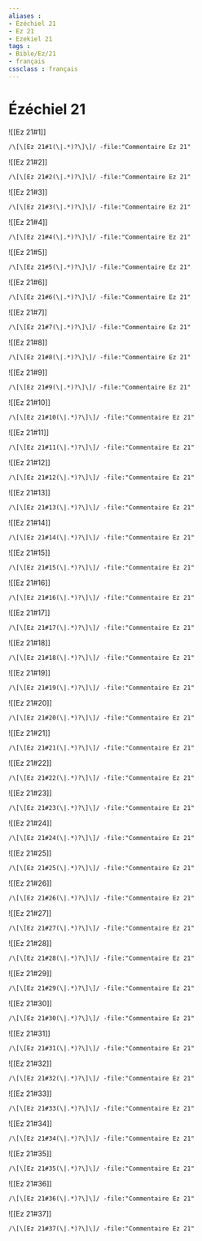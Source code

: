 ```yaml
---
aliases : 
- Ézéchiel 21
- Ez 21
- Ezekiel 21
tags : 
- Bible/Ez/21
- français
cssclass : français
---
```


# Ézéchiel 21

![[Ez 21#1]]

```query
/\[\[Ez 21#1(\|.*)?\]\]/ -file:"Commentaire Ez 21"
```

![[Ez 21#2]]

```query
/\[\[Ez 21#2(\|.*)?\]\]/ -file:"Commentaire Ez 21"
```

![[Ez 21#3]]

```query
/\[\[Ez 21#3(\|.*)?\]\]/ -file:"Commentaire Ez 21"
```

![[Ez 21#4]]

```query
/\[\[Ez 21#4(\|.*)?\]\]/ -file:"Commentaire Ez 21"
```

![[Ez 21#5]]

```query
/\[\[Ez 21#5(\|.*)?\]\]/ -file:"Commentaire Ez 21"
```

![[Ez 21#6]]

```query
/\[\[Ez 21#6(\|.*)?\]\]/ -file:"Commentaire Ez 21"
```

![[Ez 21#7]]

```query
/\[\[Ez 21#7(\|.*)?\]\]/ -file:"Commentaire Ez 21"
```

![[Ez 21#8]]

```query
/\[\[Ez 21#8(\|.*)?\]\]/ -file:"Commentaire Ez 21"
```

![[Ez 21#9]]

```query
/\[\[Ez 21#9(\|.*)?\]\]/ -file:"Commentaire Ez 21"
```

![[Ez 21#10]]

```query
/\[\[Ez 21#10(\|.*)?\]\]/ -file:"Commentaire Ez 21"
```

![[Ez 21#11]]

```query
/\[\[Ez 21#11(\|.*)?\]\]/ -file:"Commentaire Ez 21"
```

![[Ez 21#12]]

```query
/\[\[Ez 21#12(\|.*)?\]\]/ -file:"Commentaire Ez 21"
```

![[Ez 21#13]]

```query
/\[\[Ez 21#13(\|.*)?\]\]/ -file:"Commentaire Ez 21"
```

![[Ez 21#14]]

```query
/\[\[Ez 21#14(\|.*)?\]\]/ -file:"Commentaire Ez 21"
```

![[Ez 21#15]]

```query
/\[\[Ez 21#15(\|.*)?\]\]/ -file:"Commentaire Ez 21"
```

![[Ez 21#16]]

```query
/\[\[Ez 21#16(\|.*)?\]\]/ -file:"Commentaire Ez 21"
```

![[Ez 21#17]]

```query
/\[\[Ez 21#17(\|.*)?\]\]/ -file:"Commentaire Ez 21"
```

![[Ez 21#18]]

```query
/\[\[Ez 21#18(\|.*)?\]\]/ -file:"Commentaire Ez 21"
```

![[Ez 21#19]]

```query
/\[\[Ez 21#19(\|.*)?\]\]/ -file:"Commentaire Ez 21"
```

![[Ez 21#20]]

```query
/\[\[Ez 21#20(\|.*)?\]\]/ -file:"Commentaire Ez 21"
```

![[Ez 21#21]]

```query
/\[\[Ez 21#21(\|.*)?\]\]/ -file:"Commentaire Ez 21"
```

![[Ez 21#22]]

```query
/\[\[Ez 21#22(\|.*)?\]\]/ -file:"Commentaire Ez 21"
```

![[Ez 21#23]]

```query
/\[\[Ez 21#23(\|.*)?\]\]/ -file:"Commentaire Ez 21"
```

![[Ez 21#24]]

```query
/\[\[Ez 21#24(\|.*)?\]\]/ -file:"Commentaire Ez 21"
```

![[Ez 21#25]]

```query
/\[\[Ez 21#25(\|.*)?\]\]/ -file:"Commentaire Ez 21"
```

![[Ez 21#26]]

```query
/\[\[Ez 21#26(\|.*)?\]\]/ -file:"Commentaire Ez 21"
```

![[Ez 21#27]]

```query
/\[\[Ez 21#27(\|.*)?\]\]/ -file:"Commentaire Ez 21"
```

![[Ez 21#28]]

```query
/\[\[Ez 21#28(\|.*)?\]\]/ -file:"Commentaire Ez 21"
```

![[Ez 21#29]]

```query
/\[\[Ez 21#29(\|.*)?\]\]/ -file:"Commentaire Ez 21"
```

![[Ez 21#30]]

```query
/\[\[Ez 21#30(\|.*)?\]\]/ -file:"Commentaire Ez 21"
```

![[Ez 21#31]]

```query
/\[\[Ez 21#31(\|.*)?\]\]/ -file:"Commentaire Ez 21"
```

![[Ez 21#32]]

```query
/\[\[Ez 21#32(\|.*)?\]\]/ -file:"Commentaire Ez 21"
```

![[Ez 21#33]]

```query
/\[\[Ez 21#33(\|.*)?\]\]/ -file:"Commentaire Ez 21"
```

![[Ez 21#34]]

```query
/\[\[Ez 21#34(\|.*)?\]\]/ -file:"Commentaire Ez 21"
```

![[Ez 21#35]]

```query
/\[\[Ez 21#35(\|.*)?\]\]/ -file:"Commentaire Ez 21"
```

![[Ez 21#36]]

```query
/\[\[Ez 21#36(\|.*)?\]\]/ -file:"Commentaire Ez 21"
```

![[Ez 21#37]]

```query
/\[\[Ez 21#37(\|.*)?\]\]/ -file:"Commentaire Ez 21"
```

